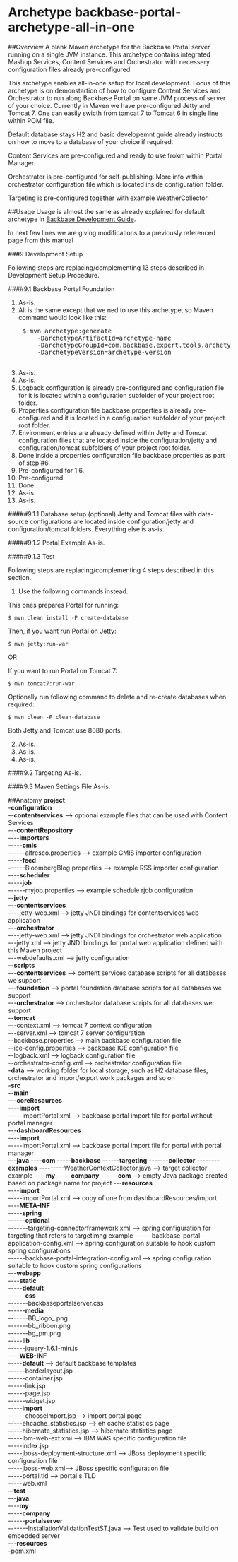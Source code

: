 # Archetype backbase-portal-archetype-all-in-one

##Overview
A blank Maven archetype for the Backbase Portal server running on a single JVM instance. This archetype contains integrated Mashup Services, Content Services and Orchestrator with necessery configuration files already pre-configured.

This archetype enables all-in-one setup for local development. Focus of this archetype is on demonstartion of how to configure Content Services and Orchestrator to run along Backbase Portal on same JVM process of server of your choice. Currently in Maven we have pre-configured Jetty and Tomcat 7. One can easily swicth from tomcat 7 to Tomcat 6 in single line within POM file. 

Default database stays H2 and basic developemnt guide already instructs on how to move to a database of your choice if required.

Content Services are pre-configured and ready to use frokm within Portal Manager.

Orchestrator is pre-configured for self-publishing. More info within orchestrator configuration file which is located inside configuration folder.

Targeting is pre-configured together with example WeatherCollector.

##Usage
Usage is almost the same as already explained for default archetype in [Backbase Development Guide](https://my.backbase.com/doc-center/manuals/portal/inst_devl.html). 

In next few lines we are giving modifications to a previously referenced page from this manual

###9 Development Setup

Following steps are replacing/complementing 13 steps described in Development Setup Procedure.

####9.1 Backbase Portal Foundation

1. As-is.
2. All is the same except that we ned to use this archetype, so Maven command would look like this:  
    <pre>
    $ mvn archetype:generate
        -DarchetypeArtifactId=archetype-name
        -DarchetypeGroupId=com.backbase.expert.tools.archetypes
        -DarchetypeVersion=archetype-version
    </pre>
3. As-is.
4. As-is.
5. Logback configuration is already pre-configured and configuration file for it is located within a configuration subfolder of your project root folder.
6. Properties configuration file backbase.properties is already pre-configured and it is located in a configuration subfolder of your project root folder.
7. Environment entries are already defined within Jetty and Tomcat configuration files that are located inside the configuration/jetty and configuration/tomcat subfolders of your project root folder.
8. Done inside a properties configuration file backbase.properties as part of step #6.
9. Pre-configured for 1.6.
10. Pre-configured.
11. Done.
12. As-is.
13. As-is.

#####9.1.1 Database setup (optional)
Jetty and Tomcat files with data-source configurations are located inside configuration/jetty and configuration/tomcat folders. Everything else is as-is.

#####9.1.2 Portal Example
As-is.

#####9.1.3 Test

Following steps are replacing/complementing 4 steps described in this section.

1. Use the following commands instead. 

This ones prepares Portal for running:  
    
    $ mvn clean install -P create-database

Then, if you want run Portal on Jetty:

    $ mvn jetty:run-war

OR 

If you want to run Portal on Tomcat 7:

    $ mvn tomcat7:run-war

Optionally run following command to delete and re-create databases when required:

    $ mvn clean -P clean-database

Both Jetty and Tomcat use 8080 ports.

2. As-is.
3. As-is.
4. As-is.

####9.2 Targeting
As-is.

####9.3 Maven Settings File
As-is.

##Anatomy
**project**  
-**configuration**  
--**contentservices** --> optional example files that can be used with Content Services  
---**contentRepository**  
----**importers**  
-----**cmis**  
------alfresco.properties --> example CMIS importer configuration  
-----**feed**  
------BloombergBlog.properties --> example RSS importer configuration  
----**scheduler**  
-----**job**  
------myjob.properties --> example schedule rjob configuration  
--**jetty**  
---**contentservices**  
----jetty-web.xml --> jetty JNDI bindings for contentservices web application  
---**orchestrator**  
----jetty-web.xml --> jetty JNDI bindings for orchestrator web application  
---jetty.xml --> jetty JNDI bindings for portal web application defined with this Maven project  
---webdefaults.xml --> jetty configuration  
--**scripts**  
---**contentservices** --> content services database scripts for all databases we support  
---**foundation** --> portal foundation database scripts for all databases we support  
---**orchestrator** --> orchestrator database scripts for all databases we support  
--**tomcat**  
---context.xml --> tomcat 7 context configuration  
---server.xml --> tomcat 7 server configuration  
--backbase.properties --> main backbase configuration file  
--ice-config.properties --> backbase ICE configuration file  
--logback.xml --> logback configuration file  
--orchestrator-config.xml --> orchestrator configuration file  
-**data** --> working folder for local storage, such as H2 database files, orchestrator and import/export work packages and so on  
-**src**  
--**main**  
---**coreResources**  
----**import**  
-----importPortal.xml --> backbase portal import file for portal without portal manager  
---**dashboardResources**  
----**import**  
-----importPortal.xml --> backbase portal import file for portal with portal manager  
---**java**
----**com**
-----**backbase**
------**targeting**
-------**collector**
--------**examples**
---------WeatherContextCollector.java --> target collector example
----**my**
-----**company**
------**com** --> empty Java package created based on package name for project
---**resources**  
----**import**  
-----importPortal.xml --> copy of one from dashboardResources/import  
----**META-INF**  
-----**spring**  
------**optional**  
-------targeting-connectorframework.xml --> spring configuration for targeting that refers to targetimng example 
------backbase-portal-application-config.xml --> spring configuration suitable to hook custom spring configurations  
------backbase-portal-integration-config.xml --> spring configuration suitable to hook custom spring configurations  
---**webapp**  
----**static**  
-----**default**  
------**css**  
-------backbaseportalserver.css  
------**media**  
-------BB_logo_.png  
-------bb_ribbon.png  
-------bg_pm.png  
-----**lib**  
------jquery-1.6.1-min.js  
----**WEB-INF**  
-----**default** --> default backbase templates  
------borderlayout.jsp  
------container.jsp  
------link.jsp  
------page.jsp  
------widget.jsp  
-----**import**  
------chooseImport.jsp --> import portal page  
-----ehcache_statistics.jsp --> eh cache statistics page  
-----hibernate_statistics.jsp --> hibernate statistics page  
-----ibm-web-ext.xmi --> IBM WAS specific configuration file  
-----index.jsp  
-----jboss-deployment-structure.xml --> JBoss deployment specific configuration file  
-----jboss-web.xml--> JBoss specific configuration file  
-----portal.tld --> portal's TLD  
-----web.xml  
--**test**  
---**java**   
----**my**  
-----**company**  
------**portalserver**  
-------InstallationValidationTestST.java --> Test used to validate build on embedded server  
---**resources**  
-pom.xml  
